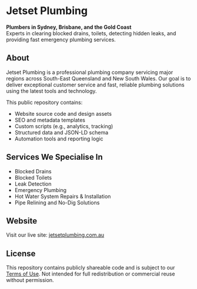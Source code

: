 # Jetset Plumbing

**Plumbers in Sydney, Brisbane, and the Gold Coast**  
Experts in clearing blocked drains, toilets, detecting hidden leaks, and providing fast emergency plumbing services.

## About

Jetset Plumbing is a professional plumbing company servicing major regions across South-East Queensland and New South Wales. Our goal is to deliver exceptional customer service and fast, reliable plumbing solutions using the latest tools and technology.

This public repository contains:

- Website source code and design assets
- SEO and metadata templates
- Custom scripts (e.g., analytics, tracking)
- Structured data and JSON-LD schema
- Automation tools and reporting logic

## Services We Specialise In

- Blocked Drains
- Blocked Toilets
- Leak Detection
- Emergency Plumbing
- Hot Water System Repairs & Installation
- Pipe Relining and No-Dig Solutions

## Website

Visit our live site: [jetsetplumbing.com.au](https://www.jetsetplumbing.com.au)

## License

This repository contains publicly shareable code and is subject to our [Terms of Use](https://www.jetsetplumbing.com.au). Not intended for full redistribution or commercial reuse without permission.
